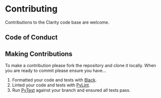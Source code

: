 # Contributing

Contributions to the Clarity code base are welcome.

## Code of Conduct

## Making Contributions

To make a contribution please fork the repository and clone it locally. When you are ready to commit please ensure you
have...

1. Formatted your code and tests with [Black](https://black.readthedocs.io/en/stable).
2. Linted your code and tests with [PyLint](https://pylint.pycqa.org/en/latest/).
3. Run [PyTest](https://docs.pytest.org/) against your branch and ensured all tests pass.
